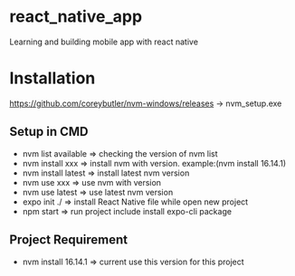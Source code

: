 # react_native_app
Learning and building mobile app with react native

# Installation 
https://github.com/coreybutler/nvm-windows/releases -> nvm_setup.exe

## Setup in CMD
- nvm list available => checking the version of nvm list
- nvm install xxx => install nvm with version. example:(nvm install 16.14.1)
- nvm install latest => install latest nvm version
- nvm use xxx => use nvm with version 
- nvm use latest => use latest nvm version
- expo init ./ => install React Native file while open new project
- npm start => run project include install expo-cli package

## Project Requirement 
- nvm install 16.14.1 => current use this version for this project


